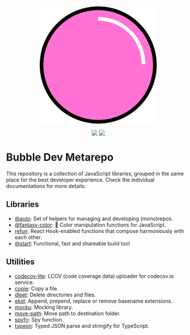 <p align="center">
  <img src="logo.svg" width="320" height="320"/>
</p>

<p align="center">
  <a href="https://travis-ci.org/bubble-dev/_"><img src="https://flat.badgen.net/travis/bubble-dev/_/master?label=tests"/></a>  <a href="https://codecov.io/github/bubble-dev/_"><img src="https://flat.badgen.net/codecov/c/github/bubble-dev/_/master"/></a>
</p>

# Bubble Dev Metarepo

This repository is a collection of JavaScript libraries, grouped in the same place for the best developer experience. Check the individual documentations for more details:

## Libraries

- [@auto](packages/auto): Set of helpers for managing and developing (mono)repos.
- [@fantasy-color](packages/fantasy-color): 🌈 Color manipulation functions for JavaScript.
- [refun](packages/refun): React Hook-enabled functions that compose harmoniously with each other.
- [@start](packages/start): Functional, fast and shareable build tool

## Utilities

- [codecov-lite](packages/codecov-lite): LCOV (code coverage data) uploader for codecov.io service.
- [copie](packages/copie): Copy a file.
- [dleet](packages/dleet): Delete directories and files.
- [ekst](packages/ekst): Append, prepend, replace or remove basename extensions.
- [mocku](packages/mocku): Mocking library.
- [move-path](packages/move-path): Move path to destination folder.
- [spyfn](packages/spyfn): Spy function.
- [typeon](packages/typeon): Typed JSON parse and stringify for TypeScript.
